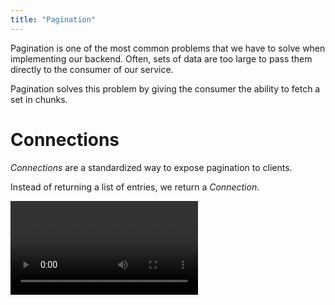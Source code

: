 ```yaml
---
title: "Pagination"
---
```


Pagination is one of the most common problems that we have to solve when implementing our backend. Often, sets of data are too large to pass them directly to the consumer of our service.

Pagination solves this problem by giving the consumer the ability to fetch a set in chunks.

# Connections

_Connections_ are a standardized way to expose pagination to clients.

Instead of returning a list of entries, we return a _Connection_.

<Video videoId="8TQ2oDUQ1ng" />

```sdl
type Query {
  users(first: Int after: String last: Int before: String): UsersConnection
}

type UsersConnection {
  pageInfo: PageInfo!
  edges: [UsersEdge!]
  nodes: [User!]
}

type UsersEdge {
  cursor: String!
  node: User!
}

type PageInfo {
  hasNextPage: Boolean!
  hasPreviousPage: Boolean!
  startCursor: String
  endCursor: String
}
```

You can learn more about this in the [GraphQL Cursor Connections Specification](https://relay.dev/graphql/connections.htm).

> Note: _Connections_ are often associated with _cursor-based_ pagination, due to the use of a _cursor_. Nonetheless, since the specification describes the _cursor_ as opaque, it can be used to facilitate an _offset_ as well.

## Definition

Adding pagination capabilities to our fields is a breeze. All we have to do is add the `UsePaging` middleware.

<ExampleTabs>
<Implementation>

```csharp
public class Query
{
    [UsePaging]
    public IEnumerable<User> GetUsers(IUserRepository repository)
        => repository.GetUsers();
}
```

</Implementation>
<Code>

```csharp
public class QueryType : ObjectType
{
    protected override void Configure(IObjectTypeDescriptor descriptor)
    {
        descriptor
            .Field("users")
            .UsePaging()
            .Resolve(context =>
            {
                var repository = context.Service<IUserRepository>();

                return repository.GetUsers();
            });
    }
}
```

</Code>
<Schema>

In the schema-first approach we define the resolver in the same way we would in the implementation-first approach.

To make our life easier, we do not have to write out the _Connection_ types in our schema, we can simply return a list of our type, e.g. `[User]`. If the resolver for this field is annotated to use pagination, Hot Chocolate will automatically rewrite the field to return a proper _Connection_ type.

```csharp
public class Query
{
    [UsePaging]
    public IEnumerable<User> GetUsers(IUserRepository repository)
        => repository.GetUsers();
}
```

```csharp
builder.Services
    .AddGraphQLServer()
    .AddDocumentFromString(@"
        type Query {
            users : [User!]!
        }
    ")
    .AddResolver<Query>();
```

</Schema>
</ExampleTabs>

For the `UsePaging` middleware to work, our resolver needs to return an `IEnumerable<T>` or an `IQueryable<T>`. The middleware will then apply the pagination arguments to what we have returned. In the case of an `IQueryable<T>` this means that the pagination operations can be directly translated to native database queries.

We also offer pagination integrations for some database technologies that do not use `IQueryable`.

[Learn more about pagination providers](#providers)

## Naming

The name of the _Connection_ and Edge type is automatically inferred from the field name. If our field is called `users`, a `UsersConnection` and `UsersEdge` type is automatically generated.

We can also specify a custom name for our _Connection_ like the following.

<ExampleTabs>
<Implementation>

```csharp
public class Query
{
    [UsePaging(ConnectionName = "CustomUsers")]
    public IEnumerable<User> GetUsers(IUserRepository repository)
    {
        // Omitted code for brevity
    }
}
```

</Implementation>
<Code>

```csharp
public class QueryType : ObjectType
{
    protected override void Configure(IObjectTypeDescriptor descriptor)
    {
        descriptor
            .Field("users")
            .UsePaging(connectionName: "CustomUsers")
            .Resolve(context =>
            {
                // Omitted code for brevity
            });
    }
}
```

</Code>
<Schema>

Take a look at the implementation-first or code-first example.

</Schema>
</ExampleTabs>

The strings `Connection` and `Edge` are automatically appended to this user specified value to form the names of the _Connection_ and Edge types.

## Options

We can define a number of options on a per-field basis.

<ExampleTabs>
<Implementation>

In the implementation-first approach we can define these options using properties on the `[UsePaging]` attribute.

```csharp
[UsePaging(MaxPageSize = 100)]
```

</Implementation>
<Code>

In the code-first approach we can pass an instance of `PagingOptions` to the `UsePaging` middleware.

```csharp
descriptor.Field("users").UsePaging(options: new PagingOptions
{
    MaxPageSize = 100
});
```

</Code>
<Schema>

Take a look at the implementation-first or code-first example.

</Schema>
</ExampleTabs>

[Learn more about the possible PagingOptions](#pagingoptions)

## Changing the node type

Lets say we are returning a collection of `string` from our pagination resolver, but we want these `string` to be represented in the schema using the `ID` scalar.

For this we can specifically tell the `UsePaging` middleware, which type to use in the schema for representation of the returned CLR type.

<ExampleTabs>
<Implementation>

```csharp
public class Query
{
    [UsePaging(typeof(IdType))]
    public IEnumerable<string> GetIds()
    {
        // Omitted code for brevity
    }
}
```

</Implementation>
<Code>

```csharp
public class QueryType : ObjectType
{
    protected override void Configure(IObjectTypeDescriptor descriptor)
    {
        descriptor
            .Field("ids")
            .UsePaging<IdType>()
            .Resolve(context =>
            {
                // Omitted code for brevity
            });
    }
}
```

</Code>
<Schema>

Take a look at the implementation-first or code-first example..

</Schema>
</ExampleTabs>

The same applies of course, if we are returning a collection of `User` from our pagination resolver, but we want to use the `UserType` for representation in the schema.

## Custom pagination logic

If we need more control over the pagination process we can do so, by returning a `Connection<T>`.

<ExampleTabs>
<Implementation>

```csharp
public class Query
{
    [UsePaging]
    public Connection<User> GetUsers(string? after, int? first, string sortBy)
    {
        // get users using the above arguments
        IEnumerable<User> users = null;

        var edges = users.Select(user => new Edge<User>(user, user.Id))
                            .ToList();
        var pageInfo = new ConnectionPageInfo(false, false, null, null);

        var connection = new Connection<User>(edges, pageInfo,
                            ct => ValueTask.FromResult(0));

        return connection;
    }
}
```

</Implementation>
<Code>

```csharp
public class QueryType : ObjectType
{
    protected override void Configure(IObjectTypeDescriptor descriptor)
    {
        descriptor
            .Field("users")
            .UsePaging()
            .Argument("sortBy", a => a.Type<NonNullType<StringType>>())
            .Resolve(context =>
            {
                var after = context.ArgumentValue<string?>("after");
                var first = context.ArgumentValue<int?>("first");
                var sortBy = context.ArgumentValue<string>("sortBy");

                // get users using the above arguments
                IEnumerable<User> users = null;

                var edges = users.Select(user => new Edge<User>(user, user.Id))
                                    .ToList();
                var pageInfo = new ConnectionPageInfo(false, false, null, null);

                var connection = new Connection<User>(edges, pageInfo,
                                    ct => ValueTask.FromResult(0));

                return connection;
            });
    }
}
```

</Code>
<Schema>

Take a look at the implementation-first or code-first example.

</Schema>
</ExampleTabs>

## Adding fields to an Edge

We can add new fields to an Edge type, by creating a type extension that targets the Edge type by its name.

If our Edge is named `UsersEdge`, we can add a new field to it like the following.

```csharp
[ExtendObjectType("UsersEdge")]
public class UsersEdge
{
    public string NewField([Parent] Edge<User> edge)
    {
        var cursor = edge.Cursor;
        var user = edge.Node;

        // Omitted code for brevity
    }
}
```

[Learn more about extending types](/docs/hotchocolate/v16/defining-a-schema/extending-types)

## Adding fields to a Connection

We can add new fields to a _Connection_ type, by creating a type extension that targets the _Connection_ type by its name.

If our _Connection_ is named `UsersConnection`, we can add a new field to it like the following.

```csharp
[ExtendObjectType("UsersConnection")]
public class UsersConnectionExtension
{
    public string NewField()
    {
        // Omitted code for brevity
    }
}
```

[Learn more about extending types](/docs/hotchocolate/v16/defining-a-schema/extending-types)

These additional fields are great to perform aggregations either on the entire dataset, by for example issuing a second database call, or on top of the paginated result.

We can access the pagination result like the following:

```csharp
[ExtendObjectType("UsersConnection")]
public class UsersConnectionExtension
{
    public string NewField([Parent] Connection<User> connection)
    {
        var result = connection.Edges.Sum(e => e.Node.SomeField);

        // Omitted code for brevity
    }
}
```

> Note: If you are using [Projections](/docs/hotchocolate/v16/fetching-data/projections), be aware that some properties on your model might not be set, depending on what the user queried for.

## Total count

Sometimes we might want to return the total number of pageable entries.

For this to work we need to enable the `IncludeTotalCount` flag on the `UsePaging` middleware.

<ExampleTabs>
<Implementation>

```csharp
[UsePaging(IncludeTotalCount = true)]
```

</Implementation>
<Code>

```csharp
descriptor.UsePaging(options: new PagingOptions
{
    IncludeTotalCount = true
});
```

</Code>
<Schema>

Take a look at the implementation-first or code-first example.

</Schema>
</ExampleTabs>

This will add a new field called `totalCount` to our _Connection_.

```sdl
type UsersConnection {
  pageInfo: PageInfo!
  edges: [UsersEdge!]
  nodes: [User!]
  totalCount: Int!
}
```

If our resolver returns an `IEnumerable<T>` or an `IQueryable<T>` the `totalCount` will be automatically computed, if it has been specified as a subfield in the query.

If we have customized our pagination and our resolver now returns a `Connection<T>`, we have to explicitly declare how the `totalCount` value is computed.

```csharp
var connection = new Connection<User>(
    edges,
    pageInfo,
    getTotalCount: cancellationToken => ValueTask.FromResult(0));
```

# Offset Pagination

> Note: While we support _offset-based_ pagination, we highly encourage the use of [_Connections_](#connections) instead. _Connections_ provide an abstraction which makes it easier to switch to another pagination mechanism later on.

Besides _Connections_ we can also expose a more traditional _offset-based_ pagination.

```sdl
type Query {
  users(skip: Int take: Int): UserCollectionSegment
}

type UserCollectionSegment {
  items: [User!]
  pageInfo: CollectionSegmentInfo!
}

type CollectionSegmentInfo {
  hasNextPage: Boolean!
  hasPreviousPage: Boolean!
}
```

## Definition

To add _offset-based_ pagination capabilities to our fields we have to add the `UseOffsetPaging` middleware.

<ExampleTabs>
<Implementation>

```csharp
public class Query
{
    [UseOffsetPaging]
    public IEnumerable<User> GetUsers(IUserRepository repository)
        => repository.GetUsers();
}
```

</Implementation>
<Code>

```csharp
public class QueryType : ObjectType
{
    protected override void Configure(IObjectTypeDescriptor descriptor)
    {
        descriptor
            .Field("users")
            .UseOffsetPaging()
            .Resolve(context =>
            {
                var repository = context.Service<IUserRepository>();

                return repository.GetUsers();
            });
    }
}
```

</Code>
<Schema>

Take a look at the implementation-first or code-first example.

</Schema>
</ExampleTabs>

For the `UseOffsetPaging` middleware to work, our resolver needs to return an `IEnumerable<T>` or an `IQueryable<T>`. The middleware will then apply the pagination arguments to what we have returned. In the case of an `IQueryable<T>` this means that the pagination operations can be directly translated to native database queries.

We also offer pagination integrations for some database technologies that do not use `IQueryable`.

[Learn more about pagination providers](#providers)

## Naming

The name of the CollectionSegment type is inferred from the item type name. If our field returns a collection of `UserType` and the name of this type is `User`, the CollectionSegment will be called `UserCollectionSegment`.

## Options

We can define a number of options on a per-field basis.

<ExampleTabs>
<Implementation>

In the implementation-first approach we can define these options using properties on the `[UseOffsetPaging]` attribute.

```csharp
[UseOffsetPaging(MaxPageSize = 100)]
```

</Implementation>
<Code>

In the code-first approach we can pass an instance of `PagingOptions` to the `UseOffsetPaging` middleware.

```csharp
descriptor.Field("users").UseOffsetPaging(options: new PagingOptions
{
    MaxPageSize = 100
});
```

</Code>
<Schema>

Take a look at the implementation-first or code-first example.

</Schema>
</ExampleTabs>

[Learn more about the possible PagingOptions](#pagingoptions)

## Changing the item type

Lets say we are returning a collection of `string` from our pagination resolver, but we want these `string` to be represented in the schema using the `ID` scalar.

For this we can specifically tell the `UseOffsetPaging` middleware, which type to use in the schema for representation of the returned CLR type.

<ExampleTabs>
<Implementation>

```csharp
public class Query
{
    [UseOffsetPaging(typeof(IdType))]
    public IEnumerable<string> GetIds()
    {
        // Omitted code for brevity
    }
}
```

</Implementation>
<Code>

```csharp
public class QueryType : ObjectType
{
    protected override void Configure(IObjectTypeDescriptor descriptor)
    {
        descriptor
            .Field("ids")
            .UseOffsetPaging<IdType>()
            .Resolve(context =>
            {
                // Omitted code for brevity
            });
    }
}
```

</Code>
<Schema>

Take a look at the implementation-first or code-first example..

</Schema>
</ExampleTabs>

The same applies of course, if we are returning a collection of `User` from our pagination resolver, but we want to use the `UserType` for representation in the schema.

## Custom pagination logic

If we need more control over the pagination process we can do so, by returning a `CollectionSegment<T>`.

<ExampleTabs>
<Implementation>

```csharp
public class Query
{
    [UseOffsetPaging]
    public CollectionSegment<User> GetUsers(int? skip, int? take, string sortBy)
    {
        /// get users using the above arguments
        IEnumerable<User> users = null;

        var pageInfo = new CollectionSegmentInfo(false, false);

        var collectionSegment = new CollectionSegment<User>(
            users,
            pageInfo,
            ct => ValueTask.FromResult(0));

        return collectionSegment;
    }
}
```

</Implementation>
<Code>

```csharp
public class QueryType : ObjectType
{
    protected override void Configure(IObjectTypeDescriptor descriptor)
    {
        descriptor
            .Field("users")
            .UseOffsetPaging()
            .Argument("sortBy", a => a.Type<NonNullType<StringType>>())
            .Resolve(context =>
            {
                var skip = context.ArgumentValue<int?>("skip");
                var take = context.ArgumentValue<int?>("take");
                var sortBy = context.ArgumentValue<string>("sortBy");

                // get users using the above arguments
                IEnumerable<User> users = null;

                var pageInfo = new CollectionSegmentInfo(false, false);

                var collectionSegment = new CollectionSegment<User>(
                    users,
                    pageInfo,
                    ct => ValueTask.FromResult(0));

                return collectionSegment;
            });
    }
}
```

</Code>
<Schema>

Take a look at the implementation-first or code-first example..

</Schema>
</ExampleTabs>

## Adding fields to a CollectionSegment

We can add new fields to a CollectionSegment type, by creating a type extension that targets the CollectionSegment by its name.

If our CollectionSegment is named `UserCollectionSegment`, we can add a new field to it like the following.

```csharp
[ExtendObjectType("UserCollectionSegment")]
public class UserCollectionSegmentExtension
{
    public string NewField()
    {
        // Omitted code for brevity
    }
}
```

[Learn more about extending types](/docs/hotchocolate/v16/defining-a-schema/extending-types)

These additional fields are great to perform aggregations either on the entire dataset, by for example issuing a second database call, or on top of the paginated result.

We can access the pagination result like the following:

```csharp
[ExtendObjectType("UserCollectionSegment")]
public class UserCollectionSegmentExtension
{
    public string NewField([Parent] CollectionSegment<User> collectionSegment)
    {
        var result = collectionSegment.Items.Sum(i => i.SomeField);

        // Omitted code for brevity
    }
}
```

> Note: If you are using [Projections](/docs/hotchocolate/v16/fetching-data/projections), be aware that some properties on your model might not be set, depending on what the user queried for.

## Total count

Sometimes we might want to return the total number of pageable entries.

For this to work we need to enable the `IncludeTotalCount` flag on the `UseOffsetPaging` middleware.

<ExampleTabs>
<Implementation>

```csharp
[UseOffsetPaging(IncludeTotalCount = true)]
```

</Implementation>
<Code>

```csharp
descriptor.UseOffsetPaging(options: new PagingOptions
{
    IncludeTotalCount = true
});
```

</Code>
<Schema>

Take a look at the implementation-first or code-first example.

</Schema>
</ExampleTabs>

This will add a new field called `totalCount` to our _CollectionSegment_.

```sdl
type UserCollectionSegment {
  pageInfo: CollectionSegmentInfo!
  items: [User!]
  totalCount: Int!
}
```

If our resolver returns an `IEnumerable<T>` or an `IQueryable<T>` the `totalCount` will be automatically computed, if it has been specified as a subfield in the query.

If we have customized our pagination and our resolver now returns a `CollectionSegment<T>`, we have to explicitly declare how the `totalCount` value is computed.

```csharp
var collectionSegment = new CollectionSegment<User>(
    items,
    pageInfo,
    getTotalCount: cancellationToken => ValueTask.FromResult(0));
```

# Providers

The `UsePaging` and `UseOffsetPaging` middleware provide a unified way of applying pagination to our resolvers. Depending on the data source used within the resolver the pagination mechanism needs to be different though. Hot Chocolate includes so called paging providers that allow us to use the same API, e.g. `UsePaging`, but for different data sources, e.g. MongoDB and SQL.

Paging providers can be registered using various methods on the `IRequestExecutorBuilder`. For example the MongoDB paging provider can be registered like the following.

```csharp
builder.Services
    .AddGraphQLServer()
    .AddMongoDbPagingProviders();
```

[Consult the specific integration documentation for more details](/docs/hotchocolate/v16/integrations)

When registering paging providers we can name them to be able to explicitly reference them.

```csharp
builder.Services
    .AddGraphQLServer()
    .AddMongoDbPagingProviders(providerName: "MongoDB");
```

They can then be referenced like the following.

<ExampleTabs>
<Implementation>

```csharp
[UsePaging(ProviderName = "MongoDB")]
public IEnumerable<User> GetUsers()
```

</Implementation>
<Code>

```csharp
descriptor
    .Field("users")
    .UsePaging(options: new PagingOptions
    {
        ProviderName = "MongoDB"
    })
```

</Code>
<Schema>

Take a look at the implementation-first or code-first example.

</Schema>
</ExampleTabs>

If no `ProviderName` is specified, the correct provider is selected based on the return type of the resolver. If the provider to use can't be inferred from the return type, the first (default) provider is used automatically. If needed we can mark a paging provider as the explicit default.

```csharp
builder.Services
    .AddGraphQLServer()
    .AddMongoDbPagingProviders(defaultProvider: true);
```

If no paging providers have been registered, a default paging provider capable of handling `IEnumerable<T>` and `IQueryable<T>` is used.

# PagingOptions

`PagingOptions` can either be defined on a per-field basis or [globally](#pagination-defaults).

The following options can be configured.

| Property                       | Default | Description                                                                         |
| ------------------------------ | ------- | ----------------------------------------------------------------------------------- |
| `MaxPageSize`                  | `50`    | Maximum number of items a client can request via `first`, `last` or `take`.         |
| `DefaultPageSize`              | `10`    | The default number of items, if a client does not specify`first`, `last` or `take`. |
| `IncludeTotalCount`            | `false` | Add a `totalCount` field for clients to request the total number of items.          |
| `AllowBackwardPagination`      | `true`  | Include `before` and `last` arguments on the _Connection_.                          |
| `RequirePagingBoundaries`      | `false` | Clients need to specify either `first`, `last` or `take`.                           |
| `InferConnectionNameFromField` | `true`  | Infer the name of the _Connection_ from the field name rather than its type.        |
| `ProviderName`                 | `null`  | The name of the pagination provider to use.                                         |

# Pagination defaults

If we want to enforce consistent pagination defaults throughout our app, we can do so by modifying the global `PagingOptions`.

```csharp
builder.Services
    .AddGraphQLServer()
    .ModifyPagingOptions(opt => opt.MaxPageSize = 100);
```

[Learn more about possible PagingOptions](#pagingoptions)

# Types of pagination

In this section we will look at the most common pagination approaches and their downsides. There are mainly two concepts we find today: _offset-based_ and _cursor-based_ pagination.

> Note: This section is intended as a brief overview and should not be treated as a definitive guide or recommendation.

## Offset Pagination

_Offset-based_ pagination is found in many server implementations whether the backend is implemented in SOAP, REST or GraphQL.

It is so common, since it is the simplest form of pagination we can implement. All it requires is an `offset` (start index) and a `limit` (number of entries) argument.

```sql
SELECT * FROM Users
ORDER BY Id
LIMIT %limit OFFSET %offset
```

### Problems

But whilst _offset-based_ pagination is simple to implement and works relatively well, there are also some problems:

- Using `OFFSET` on the database-side does not scale well for large datasets. Most databases work with an index instead of numbered rows. This means the database always has to count _offset + limit_ rows, before discarding the _offset_ and only returning the requested number of rows.

- If new entries are written to or removed from our database at high frequency, the _offset_ becomes unreliable, potentially skipping or returning duplicate entries.

## Cursor Pagination

Contrary to the _offset-based_ pagination, where we identify the position of an entry using an _offset_, _cursor-based_ pagination works by returning the pointer to the next entry in our pagination.

To understand this concept better, let's look at an example: We want to paginate over the users in our application.

First we execute the following to receive our first page:

```sql
SELECT * FROM Users
ORDER BY Id
LIMIT %limit
```

`%limit` is actually `limit + 1`. We are doing this to know wether there are more entries in our dataset and to receive the _cursor_ of the next entry (in this case its `Id`). This additional entry will not be returned to the consumer of our pagination.

To now receive the second page, we execute:

```sql
SELECT * FROM Users
WHERE Id >= %cursor
ORDER BY Id
LIMIT %limit
```

Using `WHERE` instead of `OFFSET` is great, since now we can leverage the index of the `Id` field and the database does not have to compute an _offset_.

For this to work though, our _cursor_ needs to be **unique** and **sequential**. Most of the time the _Id_ field will be the best fit.

But what if we need to sort by a field that does not have the aforementioned properties? We can simply combine the field with another field, which has the needed properties (like `Id`), to form a _cursor_.

Let's look at another example: We want to paginate over the users sorted by their birthday.

After receiving the first page, we create a combined _cursor_, like `"1435+2020-12-31"` (`Id` + `Birthday`), of the next entry. To receive the second page, we convert the _cursor_ to its original values (`Id` + `Birthday`) and use them in our query:

```sql
SELECT * FROM Users
WHERE (Birthday >= %cursorBirthday
OR (Birthday = %cursorBirthday AND Id >= %cursorId))
ORDER BY Birthday, Id
LIMIT %limit
```

### Problems

Even though _cursor-based_ pagination can be more performant than _offset-based_ pagination, it comes with some downsides as well:

- When using `WHERE` and `ORDER BY` on a field without an index, it can be slower than using `ORDER BY` with `OFFSET`.

- Since we now only know of the next entry, there is no more concept of pages. If we have a feed or only _Next_ and _Previous_ buttons, this works great, but if we depend on page numbers, we are in a tight spot.
